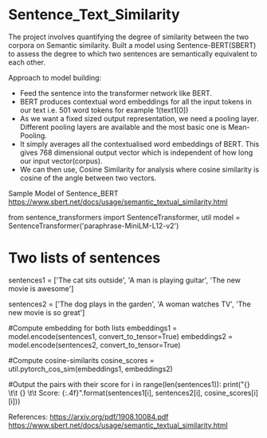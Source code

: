 # Sentence_Text_Similarity
The project involves quantifying the degree of similarity between the two corpora on Semantic similarity.
Built a model using Sentence-BERT(SBERT) to assess the degree to which two sentences are semantically equivalent to each other.

Approach to model building:
- Feed the sentence into the transformer network like BERT.
- BERT produces contextual word embeddings for all the input tokens in our text i.e. 501 word tokens for example 1(text1[0])
- As we want a fixed sized output representation, we need a pooling layer. Different pooling layers are available and the most basic one is Mean-Pooling.
- It simply averages all the contextualised word embeddings of BERT. This gives 768 dimensional output vector which is independent of how long our input vector(corpus).
- We can then use, Cosine Similarity for analysis where cosine similarity is cosine of the angle between two vectors.

Sample Model of Sentence_BERT https://www.sbert.net/docs/usage/semantic_textual_similarity.html

from sentence_transformers import SentenceTransformer, util
model = SentenceTransformer('paraphrase-MiniLM-L12-v2')

# Two lists of sentences
sentences1 = ['The cat sits outside',
             'A man is playing guitar',
             'The new movie is awesome']

sentences2 = ['The dog plays in the garden',
              'A woman watches TV',
              'The new movie is so great']

#Compute embedding for both lists
embeddings1 = model.encode(sentences1, convert_to_tensor=True)
embeddings2 = model.encode(sentences2, convert_to_tensor=True)

#Compute cosine-similarits
cosine_scores = util.pytorch_cos_sim(embeddings1, embeddings2)

#Output the pairs with their score
for i in range(len(sentences1)):
    print("{} \t\t {} \t\t Score: {:.4f}".format(sentences1[i], sentences2[i], cosine_scores[i][i]))


References: 
https://arxiv.org/pdf/1908.10084.pdf
https://www.sbert.net/docs/usage/semantic_textual_similarity.html
